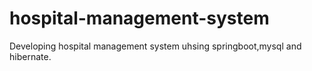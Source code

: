 # hospital-management-system
Developing hospital management system uhsing springboot,mysql and hibernate.
